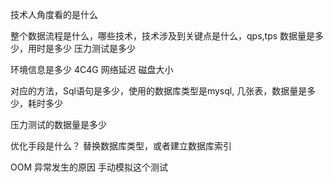 技术人角度看的是什么

整个数据流程是什么，哪些技术，技术涉及到关键点是什么，qps,tps
数据量是多少，用时是多少
压力测试是多少

环境信息是多少
4C4G  网络延迟  磁盘大小

对应的方法，Sql语句是多少，使用的数据库类型是mysql, 几张表，数据量是多少，耗时多少

压力测试的数据量是多少

优化手段是什么？ 替换数据库类型，或者建立数据库索引


OOM 异常发生的原因
手动模拟这个测试

